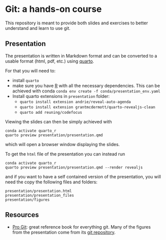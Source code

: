 # Git: a hands-on course

This repository is meant to provide both slides and exercises to better understand and learn to use git.

## Presentation

The presentation is written in Markdown format and can be converted to a usable format (html, pdf, etc.) using [quarto](https://quarto.org).

For that you will need to:
- install `quarto`
- make sure you have [R](https://www.r-project.org/) with all the necessary dependencies. This can be achieved with conda `conda env create -f conda/presentation_env.yaml`
- Install quarto extensions in `presentation` folder:
    - `quarto install extension andrie/reveal-auto-agenda`
    - `quarto install extension grantmcdermott/quarto-revealjs-clean`
    - `quarto add reuning/codefocus`

Viewing the slides can then be simply achieved with
```
conda activate quarto_r
quarto preview presentation/presentation.qmd
```
which will open a browser window displaying the slides.

To get the `html` file of the presentation you can instead run
```
conda activate quarto_r
quarto preview presentation/presentation.qmd --render revealjs
```
and if you want to have a self contained version of the presentation, you will need the copy the following files and folders:

```
presentation/presentation.html
presentation/presentation_files
presentation/figures
```

## Resources

- [Pro Git](https://git-scm.com/book): great reference book for everything git. Many of the figures from the presentation come from its [git repository](https://github.com/progit/progit2).
